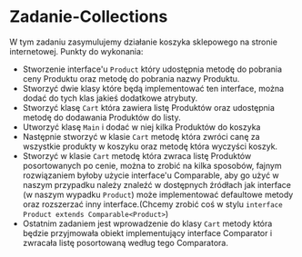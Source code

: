 # Zadanie-Collections
W tym zadaniu zasymulujemy działanie koszyka sklepowego na stronie internetowej.
Punkty do wykonania:
- Stworzenie interface'u `Product` który udostępnia metodę do pobrania ceny Produktu oraz metodę do pobrania nazwy Produktu.
- Stworzyć dwie klasy które będą implementować ten interface, można dodać do tych klas jakieś dodatkowe atrybuty.
- Stworzyć klasę `Cart` która zawiera listę Produktów oraz udostępnia metodę do dodawania Produktów do listy.
- Utworzyć klasę `Main` i dodać w niej kilka Produktów do koszyka
- Następnie stworzyć w klasie `Cart` metodę która zwróci canę za wszystkie produkty w koszyku oraz metodę która wyczyści koszyk.
- Stworzyć w klasie `Cart` metodę która zwraca listę Produktów posortowanych po cenie, można to zrobić na kilka sposobów, fajnym rozwiązaniem byłoby użycie interface'u Comparable,
aby go użyć w naszym przypadku należy znaleźć w dostępnych źródłach jak interface (w naszym wypadku `Product`) może implementować defaultowe metody oraz rozszerzać inny interface.(Chcemy zrobić coś w stylu `interface Product extends Comparable<Product>`)
- Ostatnim zadaniem jest wprowadzenie do klasy `Cart` metody która będzie przyjmowała obiekt implementujący interface Comparator i zwracała listę posortowaną według tego Comparatora.